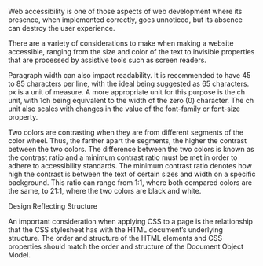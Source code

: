 Web accessibility is one of those aspects of web development where its presence, when implemented correctly, goes unnoticed, but its absence can destroy the user experience.

There are a variety of considerations to make when making a website accessible, ranging from the size and color of the text to invisible properties that are processed by assistive tools such as screen readers.

Paragraph width can also impact readability. It is recommended to have 45 to 85 characters per line, with the ideal being suggested as 65 characters. px is a unit of measure. A more appropriate unit for this purpose is the ch unit, with 1ch being equivalent to the width of the zero (0) character. The ch unit also scales with changes in the value of the font-family or font-size property.

Two colors are contrasting when they are from different segments of the color wheel. Thus, the farther apart the segments, the higher the contrast between the two colors. The difference between the two colors is known as the contrast ratio and a minimum contrast ratio must be met in order to adhere to accessibility standards. The minimum contrast ratio denotes how high the contrast is between the text of certain sizes and width on a specific background. This ratio can range from 1:1, where both compared colors are the same, to 21:1, where the two colors are black and white.

Design Reflecting Structure

An important consideration when applying CSS to a page is the relationship that the CSS stylesheet has with the HTML document’s underlying structure. The order and structure of the HTML elements and CSS properties should match the order and structure of the Document Object Model.
